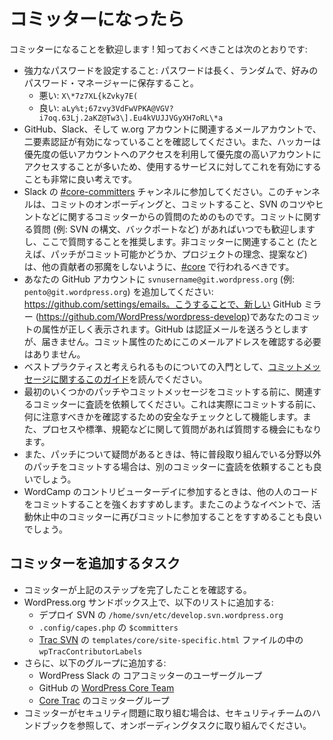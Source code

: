 <!--
# When you become a committer
-->

# コミッターになったら

<!--
Welcome to being a committer! Here are some things you should know:
-->

コミッターになることを歓迎します ! 知っておくべきことは次のとおりです:

<!--
*   Make sure you have a strong password: it should be long, random, and stored in the password manager of your choice.
    *   Bad: X\*7z7XL{kZvky7E(
    *   Good: aLy%t;67zvy3VdFwVPKA@VGV?i7oq.63Lj.2aKZ@Tw3\].Eu4kVUJJVGyXH7oRL\*a
*   Make sure you have two-factor auth enabled for GitHub, Slack, and the email account associated with your w.org account. It’s also a very good idea to enable it for any service you use, since hackers will often leverage access to a low priority account to gain access to a high priority account.
*   Join the [#core-committers](https://make.wordpress.org/core/tag/core-committers/) channel on Slack.  This channel is for onboarding and questions from committers about the act of committing, tips and tricks for SVN, etc. You’re welcome and encouraged to ask here whenever you have a question about committing (e.g., SVN syntax, backports, etc). Anything that is relevant to non-committers (e.g., whether or not a patch is ready for commit, project philosophy, proposals, etc) should still take place in [#core](https://make.wordpress.org/core/tag/core/) to avoid excluding other contributors.
*   Please add `svnusername@git.wordpress.org` (e.g.`pento@git.wordpress.org`) to your GitHub account: https://github.com/settings/emails . This will allow the new GitHub mirror (https://github.com/WordPress/wordpress-develop) to correctly attribute your commits. GitHub will try to send a verification email, but it won’t be delivered. There’s no need to verify this email address for commit attribution purposes.
*   Read through [this guide on commit messages](https://make.wordpress.org/core/handbook/best-practices/commit-messages/) for a primer on what’s considered best practices.
*   Please ask a relevant committer to peer-review your first few prospective patches and commit messages before you commit them. This serves as a safety check to make sure you know what to look out for before you actually commit. It also gives you a chance to ask any questions you have about process, standards, norms, etc.
*   It can also be a good idea to ask for peer-review from another committer whenever you have any doubts about a patch, especially if you’re committing outside an area that you normally work on.
*   When attending contributor day of WordCamps, you are strongly encouraged to commit someone else’s code, ideally, an attendee that is there working on a patch. It’s also good to encourage innactive committers to dip their toes back in at these events.
-->

*   強力なパスワードを設定すること: パスワードは長く、ランダムで、好みのパスワード・マネージャーに保存すること。
    *   悪い: `X\*7z7XL{kZvky7E(`
    *   良い: `aLy%t;67zvy3VdFwVPKA@VGV?i7oq.63Lj.2aKZ@Tw3\].Eu4kVUJJVGyXH7oRL\*a`
*   GitHub、Slack、そして w.org アカウントに関連するメールアカウントで、二要素認証が有効になっていることを確認してください。また、ハッカーは優先度の低いアカウントへのアクセスを利用して優先度の高いアカウントにアクセスすることが多いため、使用するサービスに対してこれを有効にすることも非常に良い考えです。
*   Slack の [#core-committers](https://make.wordpress.org/core/tag/core-committers/) チャンネルに参加してください。このチャンネルは、コミットのオンボーディングと、コミットすること、SVN のコツやヒントなどに関するコミッターからの質問のためのものです。コミットに関する質問 (例: SVN の構文、バックポートなど) があればいつでも歓迎しますし、ここで質問することを推奨します。非コミッターに関連すること (たとえば、パッチがコミット可能かどうか、プロジェクトの理念、提案など) は、他の貢献者の邪魔をしないように、[#core](https://make.wordpress.org/core/tag/core/) で行われるべきです。
*   あなたの GitHub アカウントに `svnusername@git.wordpress.org` (例: `pento@git.wordpress.org`) を追加してください: https://github.com/settings/emails。こうすることで、新しい GitHub ミラー (https://github.com/WordPress/wordpress-develop)であなたのコミットの属性が正しく表示されます。GitHub は認証メールを送ろうとしますが、届きません。コミット属性のためにこのメールアドレスを確認する必要はありません。
*   ベストプラクティスと考えられるものについての入門として、[コミットメッセージに関するこのガイド](https://make.wordpress.org/core/handbook/best-practices/commit-messages/)を読んでください。
*   最初のいくつかのパッチやコミットメッセージをコミットする前に、関連するコミッターに査読を依頼してください。これは実際にコミットする前に、何に注意すべきかを確認するための安全なチェックとして機能します。また、プロセスや標準、規範などに関して質問があれば質問する機会にもなります。
*   また、パッチについて疑問があるときは、特に普段取り組んでいる分野以外のパッチをコミットする場合は、別のコミッターに査読を依頼することも良いでしょう。
*   WordCamp のコントリビューターデイに参加するときは、他の人のコードをコミットすることを強くおすすめします。またこのようなイベントで、活動休止中のコミッターに再びコミットに参加することをすすめることも良いでしょう。

<!--
## Tasks to add a committer
-->

## コミッターを追加するタスク

<!--
*   Ensure the committer has completed the above steps.
*   On a WordPress.org Sandbox, add them to the following lists:
    *   `/home/svn/etc/develop.svn.wordpress.org` in Deploy SVN
    *   `$committers` in `.config/capes.php`
    *   `wpTracContributorLabels` in the [Trac SVN](https://meta.svn.wordpress.org/sites/trunk/trac.wordpress.org) file `templates/core/site-specific.html`
*   Additionally, add them to the following groups:
    *   The Core Committers user group in WordPress Slack
    *   The [WordPress Core Team](https://github.com/orgs/WordPress/teams/wordpress-core) on GitHub
    *   The Committer group on [Core Trac](https://core.trac.wordpress.org/admin)
*   If the committer will be working on security issues, refer to the Security Team handbook for onboarding tasks.
-->

*   コミッターが上記のステップを完了したことを確認する。
*   WordPress.org サンドボックス上で、以下のリストに追加する:
    *   デプロイ SVN の `/home/svn/etc/develop.svn.wordpress.org`
    *   `.config/capes.php` の `$committers`
    *   [Trac SVN](https://meta.svn.wordpress.org/sites/trunk/trac.wordpress.org) の `templates/core/site-specific.html` ファイルの中の `wpTracContributorLabels`
*   さらに、以下のグループに追加する:
    *   WordPress Slack の コアコミッターのユーザーグループ
    *   GitHub の [WordPress Core Team](https://github.com/orgs/WordPress/teams/wordpress-core)
    *   [Core Trac](https://core.trac.wordpress.org/admin) のコミッターグループ
*   コミッターがセキュリティ問題に取り組む場合は、セキュリティチームのハンドブックを参照して、オンボーディングタスクに取り組んでください。

